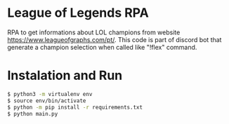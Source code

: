 # League of Legends RPA

RPA to get informations about LOL champions from website <a>https://www.leagueofgraphs.com/pt/</a>. This code is part of discord bot that generate a champion selection when called like "!flex" command.

# Instalation and Run

```bash
$ python3 -m virtualenv env
$ source env/bin/activate
$ python -m pip install -r requirements.txt
$ python main.py
```

